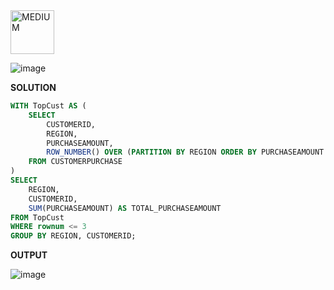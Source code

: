 <img src="https://img.shields.io/badge/MEDIUM-orange" alt="MEDIUM" width="70">

![image](https://github.com/user-attachments/assets/71c23611-e6a8-4f46-8728-091c1ec030e9)

**SOLUTION**
```SQL
WITH TopCust AS ( 
    SELECT 
        CUSTOMERID, 
        REGION, 
        PURCHASEAMOUNT,
        ROW_NUMBER() OVER (PARTITION BY REGION ORDER BY PURCHASEAMOUNT DESC) AS rownum
    FROM CUSTOMERPURCHASE
)
SELECT 
    REGION, 
    CUSTOMERID, 
    SUM(PURCHASEAMOUNT) AS TOTAL_PURCHASEAMOUNT
FROM TopCust
WHERE rownum <= 3
GROUP BY REGION, CUSTOMERID;
```
**OUTPUT**

![image](https://github.com/user-attachments/assets/c604b273-1458-46bc-aa76-671c6afaf0b8)

